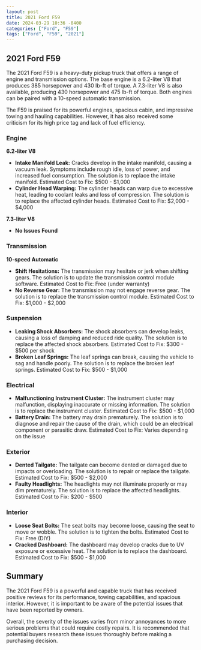 ```yaml
---
layout: post
title: 2021 Ford F59
date: 2024-03-29 10:36 -0400
categories: ["Ford", "F59"]
tags: ["Ford", "F59", "2021"]
---
```

## 2021 Ford F59

The 2021 Ford F59 is a heavy-duty pickup truck that offers a range of engine and transmission options. The base engine is a 6.2-liter V8 that produces 385 horsepower and 430 lb-ft of torque. A 7.3-liter V8 is also available, producing 430 horsepower and 475 lb-ft of torque. Both engines can be paired with a 10-speed automatic transmission.

The F59 is praised for its powerful engines, spacious cabin, and impressive towing and hauling capabilities. However, it has also received some criticism for its high price tag and lack of fuel efficiency.

### Engine

**6.2-liter V8**
* **Intake Manifold Leak:** Cracks develop in the intake manifold, causing a vacuum leak. Symptoms include rough idle, loss of power, and increased fuel consumption. The solution is to replace the intake manifold. Estimated Cost to Fix: $500 - $1,000
* **Cylinder Head Warping:** The cylinder heads can warp due to excessive heat, leading to coolant leaks and loss of compression. The solution is to replace the affected cylinder heads. Estimated Cost to Fix: $2,000 - $4,000

**7.3-liter V8**
* **No Issues Found**

### Transmission

**10-speed Automatic**
* **Shift Hesitations:** The transmission may hesitate or jerk when shifting gears. The solution is to update the transmission control module software. Estimated Cost to Fix: Free (under warranty)
* **No Reverse Gear:** The transmission may not engage reverse gear. The solution is to replace the transmission control module. Estimated Cost to Fix: $1,000 - $2,000

### Suspension

* **Leaking Shock Absorbers:** The shock absorbers can develop leaks, causing a loss of damping and reduced ride quality. The solution is to replace the affected shock absorbers. Estimated Cost to Fix: $300 - $500 per shock
* **Broken Leaf Springs:** The leaf springs can break, causing the vehicle to sag and handle poorly. The solution is to replace the broken leaf springs. Estimated Cost to Fix: $500 - $1,000

### Electrical

* **Malfunctioning Instrument Cluster:** The instrument cluster may malfunction, displaying inaccurate or missing information. The solution is to replace the instrument cluster. Estimated Cost to Fix: $500 - $1,000
* **Battery Drain:** The battery may drain prematurely. The solution is to diagnose and repair the cause of the drain, which could be an electrical component or parasitic draw. Estimated Cost to Fix: Varies depending on the issue

### Exterior

* **Dented Tailgate:** The tailgate can become dented or damaged due to impacts or overloading. The solution is to repair or replace the tailgate. Estimated Cost to Fix: $500 - $2,000
* **Faulty Headlights:** The headlights may not illuminate properly or may dim prematurely. The solution is to replace the affected headlights. Estimated Cost to Fix: $200 - $500

### Interior

* **Loose Seat Bolts:** The seat bolts may become loose, causing the seat to move or wobble. The solution is to tighten the bolts. Estimated Cost to Fix: Free (DIY)
* **Cracked Dashboard:** The dashboard may develop cracks due to UV exposure or excessive heat. The solution is to replace the dashboard. Estimated Cost to Fix: $500 - $1,000

## Summary

The 2021 Ford F59 is a powerful and capable truck that has received positive reviews for its performance, towing capabilities, and spacious interior. However, it is important to be aware of the potential issues that have been reported by owners.

Overall, the severity of the issues varies from minor annoyances to more serious problems that could require costly repairs. It is recommended that potential buyers research these issues thoroughly before making a purchasing decision.
